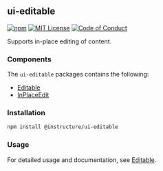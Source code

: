 ## ui-editable

[![npm][npm]][npm-url]
[![MIT License][license-badge]][license]
[![Code of Conduct][coc-badge]][coc]

Supports in-place editing of content.

### Components

The `ui-editable` packages contains the following:

- [Editable](#Editable)
- [InPlaceEdit](#InPlaceEdit)

### Installation

```sh
npm install @instructure/ui-editable
```

### Usage

For detailed usage and documentation, see [Editable](#Editable).

[npm]: https://img.shields.io/npm/v/@instructure/ui-editable.svg
[npm-url]: https://npmjs.com/package/@instructure/ui-editable
[license-badge]: https://img.shields.io/npm/l/instructure-ui.svg?style=flat-square
[license]: https://github.com/instructure/instructure-ui/blob/master/LICENSE.md
[coc-badge]: https://img.shields.io/badge/code%20of-conduct-ff69b4.svg?style=flat-square
[coc]: https://github.com/instructure/instructure-ui/blob/master/CODE_OF_CONDUCT.md
